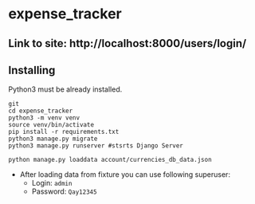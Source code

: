 # expense_tracker

## Link to site: http://localhost:8000/users/login/

## Installing

Python3 must be already installed.

```shell
git 
cd expense_tracker
python3 -m venv venv
source venv/bin/activate
pip install -r requirements.txt
python3 manage.py migrate
python3 manage.py runserver #stsrts Django Server
```

 
`python manage.py loaddata account/currencies_db_data.json`

- After loading data from fixture you can use following superuser:
  - Login: `admin`
  - Password: `Qay12345`
